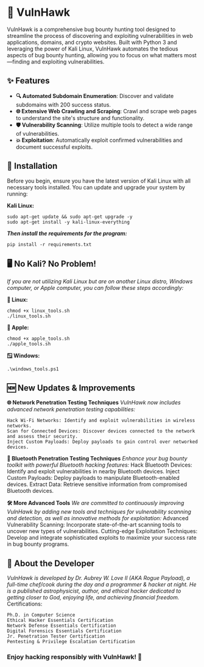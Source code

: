 # 🦅 VulnHawk

VulnHawk is a comprehensive bug bounty hunting tool designed to streamline the process of discovering and exploiting vulnerabilities in web applications, domains, and crypto websites. Built with Python 3 and leveraging the power of Kali Linux, VulnHawk automates the tedious aspects of bug bounty hunting, allowing you to focus on what matters most—finding and exploiting vulnerabilities.

## ✨ Features

- **🔍 Automated Subdomain Enumeration**: Discover and validate subdomains with 200 success status.
- **🌐 Extensive Web Crawling and Scraping**: Crawl and scrape web pages to understand the site's structure and functionality.
- **🛡️ Vulnerability Scanning**: Utilize multiple tools to detect a wide range of vulnerabilities.
- **💥 Exploitation**: Automatically exploit confirmed vulnerabilities and document successful exploits.

## 🚀 Installation

Before you begin, ensure you have the latest version of Kali Linux with all necessary tools installed. You can update and upgrade your system by running:


**Kali Linux:**
```
sudo apt-get update && sudo apt-get upgrade -y
sudo apt-get install -y kali-linux-everything
```
***Then install the requirements for the program:***
```
pip install -r requirements.txt
```

## 🖥️ No Kali? No Problem!

_If you are not utilizing Kali Linux but are on another Linux distro, Windows computer, or Apple computer, you can follow these steps accordingly:_

**🐧 Linux:**
```
chmod +x linux_tools.sh
./linux_tools.sh
```

**🍏 Apple:**
```
chmod +x apple_tools.sh
./apple_tools.sh
```

**🪟 Windows:**
```
.\windows_tools.ps1
```

## 🆕 New Updates & Improvements
**🌐 Network Penetration Testing Techniques**
_VulnHawk now includes advanced network penetration testing capabilities:_

    Hack Wi-Fi Networks: Identify and exploit vulnerabilities in wireless networks.
    Scan for Connected Devices: Discover devices connected to the network and assess their security.
    Inject Custom Payloads: Deploy payloads to gain control over networked devices.

**📡 Bluetooth Penetration Testing Techniques**
_Enhance your bug bounty toolkit with powerful Bluetooth hacking features:_
    Hack Bluetooth Devices: Identify and exploit vulnerabilities in nearby Bluetooth devices.
    Inject Custom Payloads: Deploy payloads to manipulate Bluetooth-enabled devices.
    Extract Data: Retrieve sensitive information from compromised Bluetooth devices.

**🛠️ More Advanced Tools**
_We are committed to continuously improving VulnHawk by adding new tools and techniques for vulnerability scanning and detection, as well as innovative methods for exploitation:_
    Advanced Vulnerability Scanning: Incorporate state-of-the-art scanning tools to uncover new types of vulnerabilities.
    Cutting-edge Exploitation Techniques: Develop and integrate sophisticated exploits to maximize your success rate in bug bounty programs.

## 🤖 About the Developer
_VulnHawk is developed by Dr. Aubrey W. Love II (AKA Rogue Payload), a full-time chef/cook during the day and a programmer & hacker at night. He is a published astrophysicist, author, and ethical hacker dedicated to getting closer to God, enjoying life, and achieving financial freedom._
Certifications:

    Ph.D. in Computer Science
    Ethical Hacker Essentials Certification
    Network Defense Essentials Certification
    Digital Forensics Essentials Certification
    Jr. Penetration Tester Certification
    Pentesting & Privilege Escalation Certification

### Enjoy hacking responsibly with VulnHawk! 🚀
